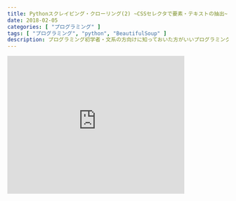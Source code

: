 ```yaml
---
title: Pythonスクレイピング・クローリング(2) ~CSSセレクタで要素・テキストの抽出~
date: 2018-02-05
categories: [ "プログラミング" ]
tags: [ "プログラミング", "python", "BeautifulSoup" ]
description: プログラミング初学者・文系の方向けに知っておいた方がいいプログラミング知識を扱います。今回は前回の続きで、CSSセレクタを用いた要素・テキストの抽出を行います。
---
```



<iframe width="80%" height="315" src="https://www.youtube.com/embed/2yatQH-zcTw" frameborder="0" allow="autoplay; encrypted-media" allowfullscreen></iframe>
<script type="text/javascript">amzn_assoc_ad_type ="responsive_search_widget"; amzn_assoc_tracking_id ="kumamon10a-22"; amzn_assoc_marketplace ="amazon"; amzn_assoc_region ="JP"; amzn_assoc_placement =""; amzn_assoc_search_type = "search_widget";amzn_assoc_width ="auto"; amzn_assoc_height ="auto"; amzn_assoc_default_search_category =""; amzn_assoc_default_search_key ="スクレイピング";amzn_assoc_theme ="light"; amzn_assoc_bg_color ="FFFFFF"; </script><script src="//z-fe.amazon-adsystem.com/widgets/q?ServiceVersion=20070822&Operation=GetScript&ID=OneJS&WS=1&Marketplace=JP"></script>
